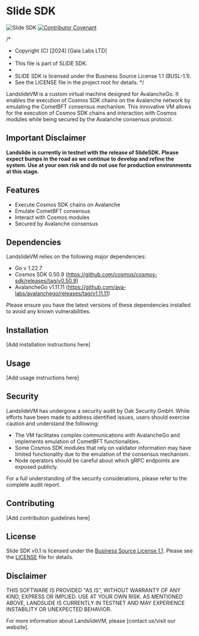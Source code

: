 # Slide SDK
![Slide SDK](https://media.publit.io/file/Landslide/Github/Slide-SDK.png)
[![Contributor Covenant](https://img.shields.io/badge/Contributor%20Covenant-2.1-4baaaa.svg)](code_of_conduct.md)

/*
 * Copyright (C) [2024] [Gaia Labs LTD]
 * 
 * This file is part of SLIDE SDK.
 * 
 * SLIDE SDK is licensed under the Business Source License 1.1 (BUSL-1.1).
 * See the LICENSE file in the project root for details.
 */

LandslideVM is a custom virtual machine designed for AvalancheGo. It enables the execution of Cosmos SDK chains on the Avalanche network by emulating the CometBFT consensus mechanism. This innovative VM allows for the execution of Cosmos SDK chains and interaction with Cosmos modules while being secured by the Avalanche consensus protocol.

## Important Disclaimer

**Landslide is currently in testnet with the release of SlideSDK. Please expect bumps in the road as we continue to develop and refine the system. Use at your own risk and do not use for production environments at this stage.**

## Features

- Execute Cosmos SDK chains on Avalanche
- Emulate CometBFT consensus
- Interact with Cosmos modules
- Secured by Avalanche consensus

## Dependencies

LandslideVM relies on the following major dependencies:

- Go v 1.22.7
- Cosmos SDK 0.50.9 (https://github.com/cosmos/cosmos-sdk/releases/tag/v0.50.9)
- AvalancheGo v1.11.11 (https://github.com/ava-labs/avalanchego/releases/tag/v1.11.11)

Please ensure you have the latest versions of these dependencies installed to avoid any known vulnerabilities.

## Installation

[Add installation instructions here]

## Usage

[Add usage instructions here]

## Security

LandslideVM has undergone a security audit by Oak Security GmbH. While efforts have been made to address identified issues, users should exercise caution and understand the following:

- The VM facilitates complex communications with AvalancheGo and implements emulation of CometBFT functionalities.
- Some Cosmos SDK modules that rely on validator information may have limited functionality due to the emulation of the consensus mechanism.
- Node operators should be careful about which gRPC endpoints are exposed publicly.

For a full understanding of the security considerations, please refer to the complete audit report.

## Contributing

[Add contribution guidelines here]

## License

Slide SDK v0.1 is licensed under the [Business Source License 1.1](./LICENSE). Please see the [LICENSE](./LICENSE) file for details.

## Disclaimer

THIS SOFTWARE IS PROVIDED "AS IS", WITHOUT WARRANTY OF ANY KIND, EXPRESS OR IMPLIED. USE AT YOUR OWN RISK. AS MENTIONED ABOVE, LANDSLIDE IS CURRENTLY IN TESTNET AND MAY EXPERIENCE INSTABILITY OR UNEXPECTED BEHAVIOR.

For more information about LandslideVM, please [contact us/visit our website].
